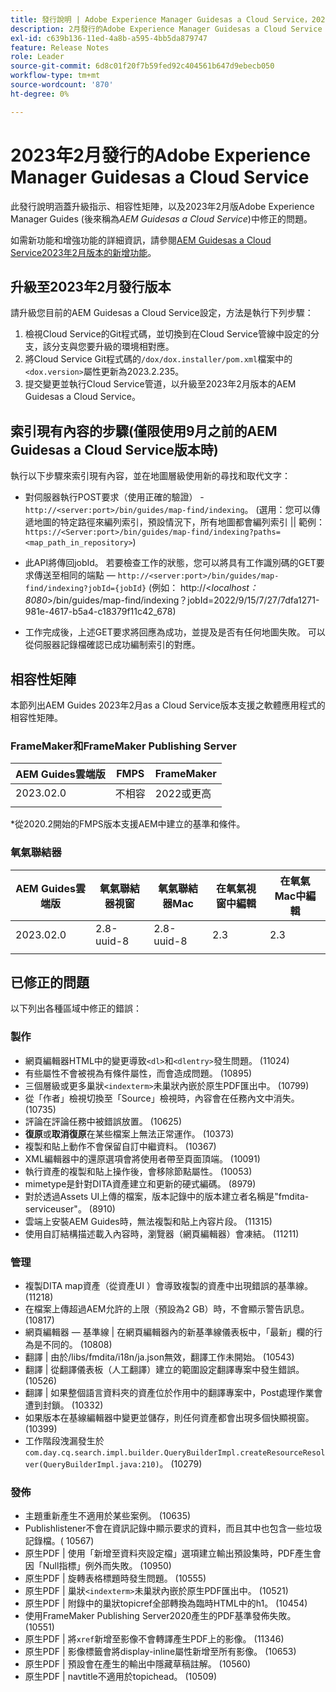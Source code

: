 ```yaml
---
title: 發行說明 | Adobe Experience Manager Guidesas a Cloud Service，2023年2月發行
description: 2月發行的Adobe Experience Manager Guidesas a Cloud Service
exl-id: c639b136-11ed-4a8b-a595-4bb5da879747
feature: Release Notes
role: Leader
source-git-commit: 6d8c01f20f7b59fed92c404561b647d9ebecb050
workflow-type: tm+mt
source-wordcount: '870'
ht-degree: 0%

---
```


# 2023年2月發行的Adobe Experience Manager Guidesas a Cloud Service

此發行說明涵蓋升級指示、相容性矩陣，以及2023年2月版Adobe Experience Manager Guides (後來稱為&#x200B;*AEM Guidesas a Cloud Service*)中修正的問題。

如需新功能和增強功能的詳細資訊，請參閱[AEM Guidesas a Cloud Service2023年2月版本的新增功能](whats-new-2023-2-0.md)。

## 升級至2023年2月發行版本

請升級您目前的AEM Guidesas a Cloud Service設定，方法是執行下列步驟：
1. 檢視Cloud Service的Git程式碼，並切換到在Cloud Service管線中設定的分支，該分支與您要升級的環境相對應。
2. 將Cloud Service Git程式碼的`/dox/dox.installer/pom.xml`檔案中的`<dox.version>`屬性更新為2023.2.235。
3. 提交變更並執行Cloud Service管道，以升級至2023年2月版本的AEM Guidesas a Cloud Service。

## 索引現有內容的步驟(僅限使用9月之前的AEM Guidesas a Cloud Service版本時)

執行以下步驟來索引現有內容，並在地圖層級使用新的尋找和取代文字：

* 對伺服器執行POST要求（使用正確的驗證） - `http://<server:port>/bin/guides/map-find/indexing`。
(選用：您可以傳遞地圖的特定路徑來編列索引，預設情況下，所有地圖都會編列索引 || 範例： `https://<Server:port>/bin/guides/map-find/indexing?paths=<map_path_in_repository>`)

* 此API將傳回jobId。 若要檢查工作的狀態，您可以將具有工作識別碼的GET要求傳送至相同的端點 — `http://<server:port>/bin/guides/map-find/indexing?jobId={jobId}`
(例如： http://&lt;_localhost：8080_>/bin/guides/map-find/indexing？jobId=2022/9/15/7/27/7dfa1271-981e-4617-b5a4-c18379f11c42_678)

* 工作完成後，上述GET要求將回應為成功，並提及是否有任何地圖失敗。 可以從伺服器記錄檔確認已成功編制索引的對應。

## 相容性矩陣

本節列出AEM Guides 2023年2月as a Cloud Service版本支援之軟體應用程式的相容性矩陣。

### FrameMaker和FrameMaker Publishing Server

| AEM Guides雲端版 | FMPS | FrameMaker |
| --- | --- | --- |
| 2023.02.0 | 不相容 | 2022或更高 |
| | | |

*從2020.2開始的FMPS版本支援AEM中建立的基準和條件。

### 氧氣聯結器

| AEM Guides雲端版 | 氧氣聯結器視窗 | 氧氣聯結器Mac | 在氧氣視窗中編輯 | 在氧氣Mac中編輯 |
| --- | --- | --- | --- | --- |
| 2023.02.0 | 2.8-uuid-8 | 2.8-uuid-8 | 2.3 | 2.3 |
|  |  |  |  |

## 已修正的問題

以下列出各種區域中修正的錯誤：

### 製作

* 網頁編輯器HTML中的變更導致`<dl>`和`<dlentry>`發生問題。 (11024)
* 有些屬性不會被視為有條件屬性，而會造成問題。 (10895)
* 三個層級或更多巢狀`<indexterm>`未巢狀內嵌於原生PDF匯出中。 (10799)
* 從「作者」檢視切換至「Source」檢視時，內容會在任務內文中消失。 (10735)
* 評論在評論任務中被錯誤放置。 (10625)
* **復原**&#x200B;或&#x200B;**取消復原**&#x200B;在某些檔案上無法正常運作。 (10373)
* 複製和貼上動作不會保留自訂中繼資料。 (10367)
* XML編輯器中的還原選項會將使用者帶至頁面頂端。 (10091)
* 執行資產的複製和貼上操作後，會移除節點屬性。 (10053)
* mimetype是針對DITA資產建立和更新的硬式編碼。 (8979)
* 對於透過Assets UI上傳的檔案，版本記錄中的版本建立者名稱是&quot;fmdita-serviceuser&quot;。 (8910)
* 雲端上安裝AEM Guides時，無法複製和貼上內容片段。 (11315)
* 使用自訂結構描述載入內容時，瀏覽器（網頁編輯器）會凍結。 (11211)

### 管理

* 複製DITA map資產（從資產UI ）會導致複製的資產中出現錯誤的基準線。 (11218)
* 在檔案上傳超過AEM允許的上限（預設為2 GB）時，不會顯示警告訊息。 (10817)
* 網頁編輯器 — 基準線 | 在網頁編輯器內的新基準線儀表板中，「最新」欄的行為是不同的。 (10808)
* 翻譯 | 由於/libs/fmdita/i18n/ja.json無效，翻譯工作未開始。 (10543)
* 翻譯 | 從翻譯儀表板（人工翻譯）建立的範圍設定翻譯專案中發生錯誤。 (10526)
* 翻譯 | 如果整個語言資料夾的資產位於作用中的翻譯專案中，Post處理作業會遭到封鎖。 (10332)
* 如果版本在基線編輯器中變更並儲存，則任何資產都會出現多個快顯視窗。 (10399)
* 工作階段洩漏發生於`com.day.cq.search.impl.builder.QueryBuilderImpl.createResourceResolver(QueryBuilderImpl.java:210)`。 (10279)

### 發佈

* 主題重新產生不適用於某些案例。 (10635)
* Publishlistener不會在資訊記錄中顯示要求的資料，而且其中也包含一些垃圾記錄檔。( 10567)
* 原生PDF | 使用「新增至資料夾設定檔」選項建立輸出預設集時，PDF產生會因「Null指標」例外而失敗。 (10950)
* 原生PDF | 旋轉表格標題時發生問題。 (10555)
* 原生PDF | 巢狀`<indexterm>`未巢狀內嵌於原生PDF匯出中。 (10521)
* 原生PDF | 附錄中的巢狀topicref全部轉換為臨時HTML中的h1。 (10454)
* 使用FrameMaker Publishing Server2020產生的PDF基準發佈失敗。 (10551)
* 原生PDF | 將`xref`新增至影像不會轉譯產生PDF上的影像。 (11346)
* 原生PDF | 影像標籤會將display-inline屬性新增至所有影像。 (10653)
* 原生PDF | 預設會在產生的輸出中隱藏草稿註解。 (10560)
* 原生PDF | navtitle不適用於topichead。 (10509)
